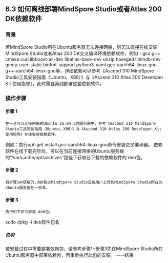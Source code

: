 ## 6.3 如何离线部署MindSpore Studio或者Atlas 200 DK依赖软件
### 背景
若MindSpore Studio所在Ubuntu服务器无法连接网络，则无法直接在线安装MindSpore Studio或者Atlas 200 DK交叉编译环境依赖软件，例如：gcc g++ cmake curl libboost-all-dev libatlas-base-dev unzip haveged liblmdb-dev  qemu-user-static binfmt-support python3-yaml gcc-aarch64-linux-gnu g++-aarch64-linux-gnu等，详细依赖可以参考《Ascend 310 MindSpore Studio工具安装指南（Ubuntu，X86）》与《Ascend 310 Atlas 200 Developer Kit 使用指导》，此时需要离线部署这些依赖软件。
### 操作步骤
#### 步骤 1
    在一台可以连接网络的Ubuntu 16.04.3的服务器中，参考《Ascend 310 MindSpore Studio工具安装指南（Ubuntu，X86）》与《Ascend 310 Atlas 200 Developer Kit 使用指导》在线安装依赖软件。
例如：执行apt-get install gcc-aarch64-linux-gnu命令安装交叉编译器。
依赖软件在线下载完毕后，可以在当前连接网络的Ubuntu服务器的“/var/cache/apt/archives”路径下获取已下载的依赖软件的.deb包。
#### 步骤 2
    将步骤1中获取的.deb包以MindSpore Studio安装用户上传到MindSpore Studio所在的Ubuntu服务器任一目录。
#### 步骤 3
    执行如下命令安装.deb包。
sudo dpkg -i deb软件包名
##### 说明
若安装过程中需要部署依赖包，请参考步骤1~步骤3先在MindSpore Studio所在Ubuntu服务器中部署依赖包，再重新执行此包的安装。
----结束

